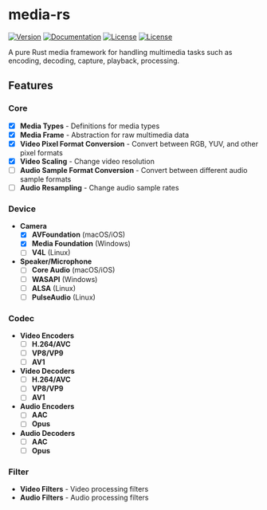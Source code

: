 # media-rs

[![Version](https://img.shields.io/crates/v/media)](https://crates.io/crates/media)
[![Documentation](https://docs.rs/media/badge.svg)](https://docs.rs/media)
[![License](https://img.shields.io/badge/License-Apache%202-blue.svg)](LICENSE-APACHE)
[![License](https://img.shields.io/badge/License-MIT-green.svg)](LICENSE-MIT)

A pure Rust media framework for handling multimedia tasks such as encoding, decoding, capture, playback, processing.

## Features

### Core
- [x] **Media Types** - Definitions for media types
- [x] **Media Frame** - Abstraction for raw multimedia data
- [x] **Video Pixel Format Conversion** - Convert between RGB, YUV, and other pixel formats
- [x] **Video Scaling** - Change video resolution
- [ ] **Audio Sample Format Conversion** - Convert between different audio sample formats
- [ ] **Audio Resampling** - Change audio sample rates

### Device
- **Camera**
  - [x] **AVFoundation** (macOS/iOS)
  - [x] **Media Foundation** (Windows)
  - [ ] **V4L** (Linux)
- **Speaker/Microphone**
  - [ ] **Core Audio** (macOS/iOS)
  - [ ] **WASAPI** (Windows)
  - [ ] **ALSA** (Linux)
  - [ ] **PulseAudio** (Linux)

### Codec
- **Video Encoders**
  - [ ] **H.264/AVC**
  - [ ] **VP8/VP9**
  - [ ] **AV1**
- **Video Decoders**
  - [ ] **H.264/AVC**
  - [ ] **VP8/VP9**
  - [ ] **AV1**
- **Audio Encoders**
  - [ ] **AAC**
  - [ ] **Opus**
- **Audio Decoders**
  - [ ] **AAC**
  - [ ] **Opus**

### Filter
- **Video Filters** - Video processing filters
- **Audio Filters** - Audio processing filters
